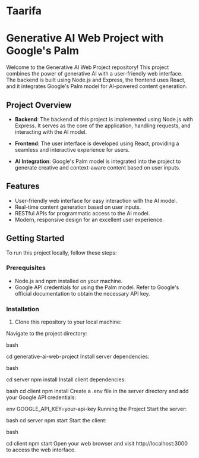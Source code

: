 # Taarifa
# Generative AI Web Project with Google's Palm

Welcome to the Generative AI Web Project repository! This project combines the power of generative AI with a user-friendly web interface. The backend is built using Node.js and Express, the frontend uses React, and it integrates Google's Palm model for AI-powered content generation.

## Project Overview

- **Backend**: The backend of this project is implemented using Node.js with Express. It serves as the core of the application, handling requests, and interacting with the AI model.

- **Frontend**: The user interface is developed using React, providing a seamless and interactive experience for users.

- **AI Integration**: Google's Palm model is integrated into the project to generate creative and context-aware content based on user inputs.

## Features

- User-friendly web interface for easy interaction with the AI model.
- Real-time content generation based on user inputs.
- RESTful APIs for programmatic access to the AI model.
- Modern, responsive design for an excellent user experience.

## Getting Started

To run this project locally, follow these steps:

### Prerequisites

- Node.js and npm installed on your machine.
- Google API credentials for using the Palm model. Refer to Google's official documentation to obtain the necessary API key.

### Installation

1. Clone this repository to your local machine:

Navigate to the project directory:

bash

cd generative-ai-web-project
Install server dependencies:

bash

cd server
npm install
Install client dependencies:

bash
cd client
npm install
Create a .env file in the server directory and add your Google API credentials:

env
GOOGLE_API_KEY=your-api-key
Running the Project
Start the server:

bash
cd server
npm start
Start the client:

bash

cd client
npm start
Open your web browser and visit http://localhost:3000 to access the web interface.
